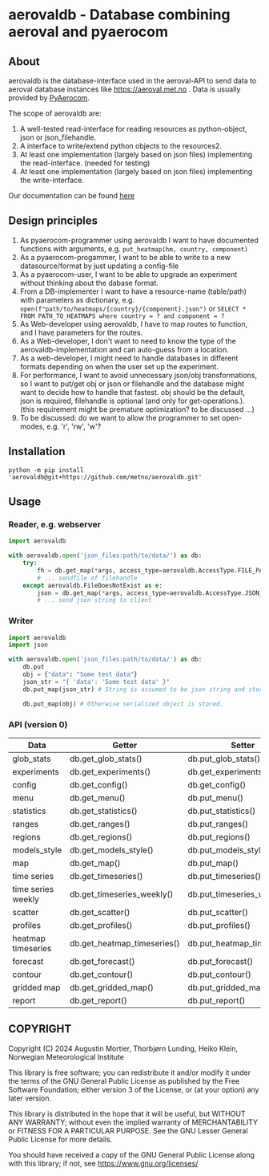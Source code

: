 # aerovaldb - Database combining aeroval and pyaerocom


## About

aerovaldb is the database-interface used in the aeroval-API to send data to
aeroval database instances like https://aeroval.met.no . Data is usually provided
by [PyAerocom](https://pyaerocom.readthedocs.io).

The scope of aerovaldb are:

1. A well-tested read-interface for reading resources as python-object, json or json_filehandle.
2. A interface to write/extend python objects to the resources2.
3. At least one implementation (largely based on json files) implementing the read-interface. (needed for testing)
4. At least one implementation (largely based on json files) implementing the write-interface.

Our documentation can be found [here](https://aerovaldb.readthedocs.io/)

## Design principles

1. As pyaerocom-programmer using aerovaldb I want to have documented functions with arguments, e.g. `put_heatmap(hm, country, component)`
2. As a pyaerocom-progammer, I want to be able to write to a new datasource/format by just updating a config-file
3. As a pyaerocom-user, I want to be able to upgrade an experiment without thinking about the dabase format.
4. From a DB-implementer I want to have a resource-name (table/path) with parameters as dictionary, e.g.
    `open(f"path/to/heatmaps/{country}/{component}.json")` or `SELECT * FROM PATH_TO_HEATMAPS where country = ? and component = ?`
5. As Web-developer using aerovaldb, I have to map routes to function, and I have parameters for the routes.
6. As a Web-developer, I don't want to need to know the type of the aerovaldb-implementation and can auto-guess from a location.
7. As a web-developer, I might need to handle databases in different formats depending on when the user set up the experiment.
8. For performance, I want to avoid unnecessary json/obj transformations, so I want to put/get obj or json or filehandle
   and the database might want to decide how to handle that fastest. obj should be the default, json is required,
   filehandle is optional (and only for get-operations.).  (this requirement might be premature optimization? to be discussed ...)
9. To be discussed: do we want to allow the programmer to set open-modes, e.g. 'r', 'rw', 'w'?

## Installation
`python -m pip install 'aerovaldb@git+https://github.com/metno/aerovaldb.git'`


## Usage

### Reader, e.g. webserver

```python
import aerovaldb

with aerovaldb.open('json_files:path/to/data/') as db:
    try:
        fh = db.get_map(*args, access_type=aerovaldb.AccessType.FILE_PATH)
        # ... sendfile of filehandle
    except aerovaldb.FileDoesNotExist as e:
        json = db.get_map(*args, access_type=aerovaldb.AccessType.JSON_STR)
        # ... send json string to client

```

### Writer

```python
import aerovaldb
import json

with aerovaldb.open('json_files:path/to/data/') as db:
    db.put
    obj = {"data": "Some test data"}
    json_str = "{ 'data': 'Some test data' }"
    db.put_map(json_str) # String is assumed to be json string and stored directly.

    db.put_map(obj) # Otherwise serialized object is stored.
```

### API (version 0)

| Data               | Getter                      | Setter                      |
|--------------------|-----------------------------|-----------------------------|
| glob_stats         | db.get_glob_stats()         | db.put_glob_stats()         |
| experiments        | db.get_experiments()        | db.get_experiments()        |
| config             | db.get_config()             | db.get_config()             |
| menu               | db.get_menu()               | db.put_menu()               |
| statistics         | db.get_statistics()         | db.put_statistics()         |
| ranges             | db.get_ranges()             | db.put_ranges()             |
| regions            | db.get_regions()            | db.put_regions()            |
| models_style       | db.get_models_style()       | db.put_models_style()       |
| map                | db.get_map()                | db.put_map()                |
| time series        | db.get_timeseries()         | db.put_timeseries()         |
| time series weekly | db.get_timeseries_weekly()  | db.put_timeseries_weekly()  |
| scatter            | db.get_scatter()            | db.put_scatter()            |
| profiles           | db.get_profiles()           | db.put_profiles()           |
| heatmap timeseries | db.get_heatmap_timeseries() | db.put_heatmap_timeseries() |
| forecast           | db.get_forecast()           | db.put_forecast()           |
| contour            | db.get_contour()            | db.put_contour()            |
| gridded map        | db.get_gridded_map()        | db.put_gridded_map()        |
| report             | db.get_report()             | db.put_report()             |






## COPYRIGHT

Copyright (C) 2024  Augustin Mortier, Thorbjørn Lunding, Heiko Klein, Norwegian Meteorological Institute

This library is free software; you can redistribute it and/or
modify it under the terms of the GNU General Public
License as published by the Free Software Foundation; either
version 3 of the License, or (at your option) any later version.

This library is distributed in the hope that it will be useful,
but WITHOUT ANY WARRANTY; without even the implied warranty of
MERCHANTABILITY or FITNESS FOR A PARTICULAR PURPOSE.  See the GNU
Lesser General Public License for more details.

You should have received a copy of the GNU General Public
License along with this library; if not, see https://www.gnu.org/licenses/

